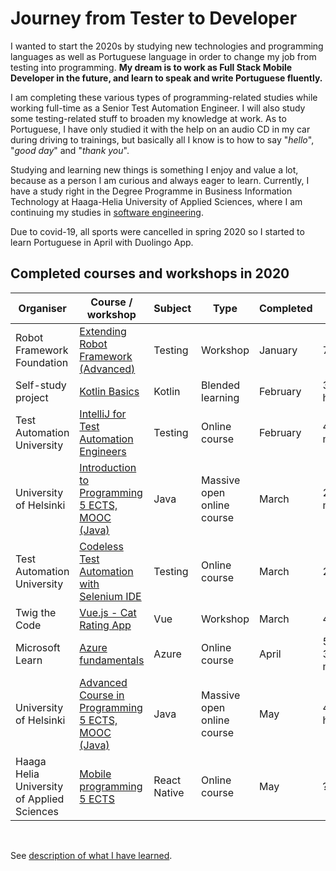 # Journey from Tester to Developer

I wanted to start the 2020s by studying new technologies and programming languages as well as Portuguese language in order to change my job from testing into programming. **My dream is to work as Full Stack Mobile Developer in the future, and learn to speak and write Portuguese fluently.**

I am completing these various types of programming-related studies while working full-time as a Senior Test Automation Engineer. I will also study some testing-related stuff to broaden my knowledge at work. As to Portuguese, I have only studied it with the help on an audio CD in my car during driving to trainings, but basically all I know is to how to say "_hello_", "_good day_" and "_thank you_".

Studying and learning new things is something I enjoy and value a lot, because as a person I am curious and always eager to learn. Currently, I have a study right in the Degree Programme in Business Information Technology at Haaga-Helia University of Applied Sciences, where I am continuing my studies in [software engineering](https://opinto-opas.haaga-helia.fi/index.php/en/13336/en/39079/DIGI19-E/303/year/2019?userLang=en).

Due to covid-19, all sports were cancelled in spring 2020 so I started to learn Portuguese in April with Duolingo App.

## Completed courses and workshops in 2020

| Organiser | Course / workshop        | Subject | Type | Completed | Time spent |
| -------------------- | ------------- | ----- | ----- | ------------- | ---------- |
| Robot Framework Foundation | [Extending Robot Framework (Advanced)](https://robocon.io/#extending-robot-framework-(advanced)-[sold-out])| Testing | Workshop | January | 7 hours |
| Self-study project |[Kotlin Basics](https://github.com/teijatestaaja/kotlin-self-study) | Kotlin | Blended learning | February | 30 hours |
| Test Automation University | [IntelliJ for Test Automation Engineers](https://testautomationu.applitools.com/intellij/) | Testing | Online course | February | 4 h 45 min |
| University of Helsinki | [Introduction to Programming 5 ECTS, MOOC (Java)](https://ohjelmointi-20.mooc.fi/) | Java | Massive open online course | March | 27 h 15 min |
| Test Automation University | [Codeless Test Automation with Selenium IDE](https://testautomationu.applitools.com/codeless-test-automation-with-selenium-ide/) | Testing | Online course | March | 2 hours |
| Twig the Code | [Vue.js - Cat Rating App](https://twigthecode.com/tapahtumat/vuejs) | Vue | Workshop | March | 4 hours |
| Microsoft Learn | [Azure fundamentals](https://docs.microsoft.com/fi-fi/learn/paths/azure-fundamentals/) | Azure | Online course | April | 5 hours 35 minutes |
| University of Helsinki | [Advanced Course in Programming 5 ECTS, MOOC (Java)](https://ohjelmointi-20.mooc.fi/) | Java | Massive open online course | May | 43 hours |
| Haaga Helia University of Applied Sciences | [Mobile programming 5 ECTS](https://opinto-opas.haaga-helia.fi/course_unit/SWD4TN021) | React Native | Online course | May | ??? |

&nbsp;&nbsp;&nbsp;

See [description of what I have learned](completed_courses.md).
